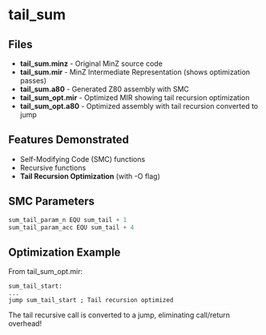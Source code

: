 # tail_sum

## Files
- **tail_sum.minz** - Original MinZ source code
- **tail_sum.mir** - MinZ Intermediate Representation (shows optimization passes)
- **tail_sum.a80** - Generated Z80 assembly with SMC
- **tail_sum_opt.mir** - Optimized MIR showing tail recursion optimization
- **tail_sum_opt.a80** - Optimized assembly with tail recursion converted to jump

## Features Demonstrated
- Self-Modifying Code (SMC) functions
- Recursive functions
- **Tail Recursion Optimization** (with -O flag)

## SMC Parameters
```asm
sum_tail_param_n EQU sum_tail + 1
sum_tail_param_acc EQU sum_tail + 4
```

## Optimization Example

From tail_sum_opt.mir:
```
sum_tail_start:
...
jump sum_tail_start ; Tail recursion optimized
```

The tail recursive call is converted to a jump, eliminating call/return overhead!